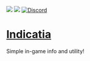 [![](http://cf.way2muchnoise.eu/full_indicatia_downloads.svg)](https://minecraft.curseforge.com/projects/indicatia) [![](http://cf.way2muchnoise.eu/versions/Minecraft_indicatia_all.svg)](https://minecraft.curseforge.com/projects/indicatia) [![Discord](https://img.shields.io/discord/356400329086205953.svg?color=%237289da&label=discord&logo=discord&logoColor=%237289da)](https://discord.gg/6JhEjeY)

# [Indicatia](http://minecraft.curseforge.com/projects/indicatia)
Simple in-game info and utility!
